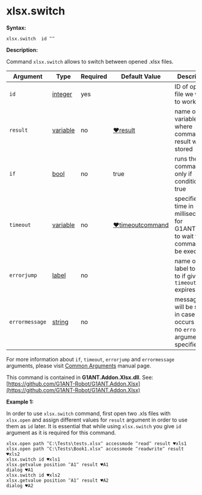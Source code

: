 # xlsx.switch

**Syntax:**

```G1ANT
xlsx.switch  id ‴‴
```

**Description:**

Command `xlsx.switch` allows to switch between opened .xlsx files.

| Argument | Type | Required | Default Value | Description |
| -------- | ---- | -------- | ------------- | ----------- |
|`id`| [integer](https://github.com/G1ANT-Robot/G1ANT.Manual/blob/master/G1ANT-Language/Structures/integer.md)  | yes |  | ID of opened file we want to work with |
|`result`| [variable](https://github.com/G1ANT-Robot/G1ANT.Manual/blob/master/G1ANT-Language/Special-Characters/variable.md) | no |  [♥result](https://github.com/G1ANT-Robot/G1ANT.Manual/blob/master/G1ANT-Language/Common-Arguments.md)  | name of variable where command's result will be stored |
|`if`| [bool](https://github.com/G1ANT-Robot/G1ANT.Manual/blob/master/G1ANT-Language/Structures/bool.md) | no | true | runs the command only if condition is true |
|`timeout`| [variable](https://github.com/G1ANT-Robot/G1ANT.Manual/blob/master/G1ANT-Language/Special-Characters/variable.md) | no | [♥timeoutcommand](https://github.com/G1ANT-Robot/G1ANT.Manual/blob/master/G1ANT-Language/Variables/Special-Variables.md)  | specifies time in milliseconds for G1ANT.Robot to wait for the command to be executed |
|`errorjump` | [label](https://github.com/G1ANT-Robot/G1ANT.Manual/blob/master/G1ANT-Language/Structures/label.md) | no | | name of the label to jump to if given `timeout` expires |
|`errormessage`| [string](https://github.com/G1ANT-Robot/G1ANT.Manual/blob/master/G1ANT-Language/Structures/string.md) | no |  | message that will be shown in case error occurs and no `errorjump` argument is specified |

For more information about `if`, `timeout`, `errorjump` and `errormessage` arguments, please visit [Common Arguments](https://github.com/G1ANT-Robot/G1ANT.Manual/blob/master/G1ANT-Language/Common-Arguments.md)  manual page.

This command is contained in **G1ANT.Addon.Xlsx.dll**.
See: [https://github.com/G1ANT-Robot/G1ANT.Addon.Xlsx](https://github.com/G1ANT-Robot/G1ANT.Addon.Xlsx)

**Example 1:**

In order to use `xlsx.switch` command, first open two .xls files  with `xlsx.open` and assign different values for `result` argument in order to use them as `id` later. It is essential that while using `xlsx.switch` you give `id` argument as it is required for this command.

```G1ANT
xlsx.open path ‴C:\Tests\tests.xlsx‴ accessmode ‴read‴ result ♥xls1
xlsx.open path ‴C:\Tests\Book1.xlsx‴ accessmode ‴readwrite‴ result ♥xls2
xlsx.switch id ♥xls1
xlsx.getvalue position ‴A1‴ result ♥A1
dialog ♥A1
xlsx.switch id ♥xls2
xlsx.getvalue position ‴A1‴ result ♥A2
dialog ♥A2
```
